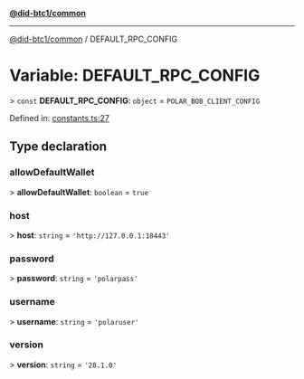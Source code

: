 [**@did-btc1/common**](../README.md)

***

[@did-btc1/common](../globals.md) / DEFAULT\_RPC\_CONFIG

# Variable: DEFAULT\_RPC\_CONFIG

&gt; `const` **DEFAULT\_RPC\_CONFIG**: `object` = `POLAR_BOB_CLIENT_CONFIG`

Defined in: [constants.ts:27](https://github.com/dcdpr/did-btc1-js/blob/4ab6f9915d95beed9bc633644c9db1539395f512/packages/common/src/constants.ts#L27)

## Type declaration

### allowDefaultWallet

&gt; **allowDefaultWallet**: `boolean` = `true`

### host

&gt; **host**: `string` = `'http://127.0.0.1:18443'`

### password

&gt; **password**: `string` = `'polarpass'`

### username

&gt; **username**: `string` = `'polaruser'`

### version

&gt; **version**: `string` = `'28.1.0'`
